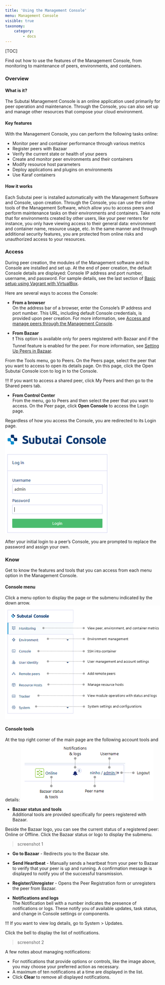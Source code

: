 ```yaml
---
title: 'Using the Management Console'
menu: Management Console
visible: true
taxonomy:
    category:
        - docs
---
```


[TOC]

Find out how to use the features of the Management Console, from monitoring to maintenance of peers, environments, and containers. 

### Overview

#### What is it?

The Subutai Management Console is an online application used primarily for peer operation and maintenance. Through the Console, you can also set up and manage other resources that compose your cloud environment.

#### Key features

With the Management Console, you can perform the following tasks online:

* Monitor peer and container performance through various metrics
* Register peers with Bazaar
* Verify the current state or health of your peers
* Create and monitor peer environments and their containers
* Modify resource host parameters
* Deploy applications and plugins on environments
* Use Karaf containers

#### How it works

Each Subutai peer is installed automatically with the Management Software and Console, upon creation. Through the Console, you can use the online tools of the Management Software, which allow you to access peers and perform maintenance tasks on their environments and containers. Take note that for environments created by other users, like your peer renters for instance, you only have viewing access to their general data: environment and container name, resource usage, etc. In the same manner and through additional security features, you are protected from online risks and unauthorized access to your resources.
   
### Access

During peer creation, the modules of the Management software and its Console are installed and set up. At the end of peer creation, the default Console details are displayed: Console IP address and port number, username, and password. For sample details, see the last section of [Basic setup using Vagrant with VirtualBox](../../working-with-subutai/using-peeros/peeros-quick-install/virtualbox).

Here are several ways to access the Console:

* **From a browser**   
On the address bar of a browser, enter the Console’s IP address and port number. This URL, including default Console credentials, is provided upon peer creation. For more information, see [Access and manage peers through the Management Console](../../working-with-subutai/using-peeros/manage-peers).

* **From Bazaar**   
:heavy_exclamation_mark: This option is available only for peers registered with Bazaar and if the Tunnel feature is enabled for the peer. For more information, see [Setting Up Peers in Bazaar](../../working-with-subutai/using-bazaar/bazaar-tools).

From the Tools menu, go to Peers. On the Peers page, select the peer that you want to access to open its details page. On this page, click the Open Subutai Console icon to log in to the Console.

!!! If you want to access a shared peer, click My Peers and then go to the Shared peers tab.

* **From Control Center**    
From the menu, go to Peers and then select the peer that you want to access. On the Peer page, click **Open Console** to access the Login page.
	
Regardless of how you access the Console, you are redirected to its Login page.

![Console login](login.png) 

After your initial login to a peer’s Console, you are prompted to replace the password and assign your own.

### Know

Get to know the features and tools that you can access from each menu option in the Management Console.

#### Console menu

Click a menu option to display the page or the submenu indicated by the down arrow.
![Console menu](menu.png)

#### Console tools

At the top right corner of the main page are the following account tools and details:
![Console tools](account.png)

* **Bazaar status and tools**    
Additional tools are provided specifically for peers registered with Bazaar. 

Beside the Bazaar logo, you can see the current status of a registered peer: Online or Offline. Click the Bazaar status or logo to display the submenu.

> screenshot 1

  * **Go to Bazaar** - Redirects you to the Bazaar site.
  * **Send Heartbeat** - Manually sends a heartbeat from your peer to Bazaar to verify that your peer is up and running. A confirmation message is displayed to notify you of the successful transmission.
  * **Register/Unregister** - Opens the Peer Registration form or unregisters the peer from Bazaar.

* **Notifications and logs**    
  The Notification bell with a number indicates the presence of notifications or logs. These notify you of available updates, task status, and change in Console settings or components.
  
!!! If you want to view log details, go to System > Updates.

 Click the bell to display the list of notifications.

> screenshot 2

  A few notes about managing notifications:
  * For notifications that provide options or controls, like the image above, you may choose your preferred action as necessary. 
  * A maximum of ten notifications at a time are displayed in the list.
  * Click **Clear** to remove all displayed notifications.


